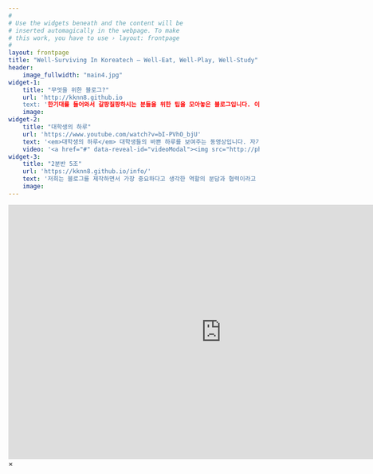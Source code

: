 ```yaml
---
#
# Use the widgets beneath and the content will be
# inserted automagically in the webpage. To make
# this work, you have to use › layout: frontpage
#
layout: frontpage
title: "Well-Surviving In Koreatech – Well-Eat, Well-Play, Well-Study"
header:
    image_fullwidth: "main4.jpg"
widget-1:
    title: "무엇을 위한 블로그?"
    url: 'http://kknn8.github.io
    text: '한기대를 들어와서 갈팡질팡하시는 분들을 위한 팁을 모아놓은 블로그입니다. 이 아무것도 없는 병천에서 알뜰하게 살고 놀고 공부하는 방법을 소개해드립니다.'
    image: 
widget-2:
    title: "대학생의 하루"
    url: 'https://www.youtube.com/watch?v=bI-PVhO_bjU'
    text: '<em>대학생의 하루</em> 대학생들의 바쁜 하루를 보여주는 동영상입니다. 자기 자신도 어떻게 살아가는 지 모를 만큼 바쁜 한기대 학생들이 충분히 공감할 수 있는 영상이라고 생각합니다. 이런 공대생들을 위해 **여러 가지 팁**을 드릴려고 합니다.'
    video: '<a href="#" data-reveal-id="videoModal"><img src="http://phlow.github.io/feeling-responsive/images/start-video-feeling-responsive-302x182.jpg" width="302" height="182" alt=""></a>'
widget-3:
    title: "2분반 5조"
    url: 'https://kknn8.github.io/info/'
    text: '저희는 블로그를 제작하면서 가장 중요하다고 생각한 역할의 분담과 협력이라고 생각했습니다. 각각 조원들의 느낀점들을 확인해보세요.'
    image:
---
```



<div id="videoModal" class="reveal-modal large" data-reveal="">
  <div class="flex-video widescreen vimeo" style="display: block;">
    <iframe width="854" height="510" src="https://www.youtube.com/embed/bI-PVhO_bjU" frameborder="0" allowfullscreen></iframe>  
  </div>
  <a class="close-reveal-modal">&#215;</a>
</div>
